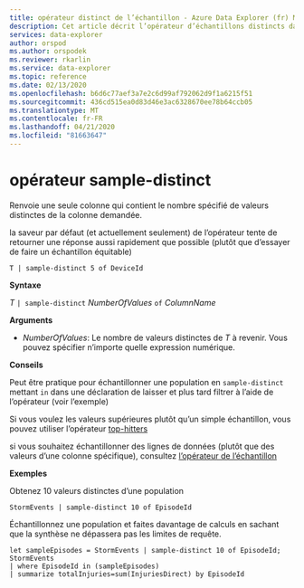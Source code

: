 ```yaml
---
title: opérateur distinct de l’échantillon - Azure Data Explorer (fr) Microsoft Docs
description: Cet article décrit l’opérateur d’échantillons distincts dans Azure Data Explorer.
services: data-explorer
author: orspod
ms.author: orspodek
ms.reviewer: rkarlin
ms.service: data-explorer
ms.topic: reference
ms.date: 02/13/2020
ms.openlocfilehash: b6d6c77aef3a7e2c6d99af792062d9f1a6215f51
ms.sourcegitcommit: 436cd515ea0d83d46e3ac6328670ee78b64ccb05
ms.translationtype: MT
ms.contentlocale: fr-FR
ms.lasthandoff: 04/21/2020
ms.locfileid: "81663647"
---
```

# <a name="sample-distinct-operator"></a>opérateur sample-distinct

Renvoie une seule colonne qui contient le nombre spécifié de valeurs distinctes de la colonne demandée. 

la saveur par défaut (et actuellement seulement) de l’opérateur tente de retourner une réponse aussi rapidement que possible (plutôt que d’essayer de faire un échantillon équitable)

```kusto
T | sample-distinct 5 of DeviceId
```

**Syntaxe**

*T* `| sample-distinct` *NumberOfValues* `of` *ColumnName*

**Arguments**
* *NumberOfValues*: Le nombre de valeurs distinctes de *T* à revenir. Vous pouvez spécifier n’importe quelle expression numérique.

**Conseils**

 Peut être pratique pour échantillonner une population en `sample-distinct` mettant `in` dans une déclaration de laisser et plus tard filtrer à l’aide de l’opérateur (voir l’exemple) 

 Si vous voulez les valeurs supérieures plutôt qu’un simple échantillon, vous pouvez utiliser l’opérateur [top-hitters](tophittersoperator.md) 

 si vous souhaitez échantillonner des lignes de données (plutôt que des valeurs d’une colonne spécifique), consultez [l’opérateur de l’échantillon](sampleoperator.md)

**Exemples**  

Obtenez 10 valeurs distinctes d’une population

```kusto
StormEvents | sample-distinct 10 of EpisodeId

```

Échantillonnez une population et faites davantage de calculs en sachant que la synthèse ne dépassera pas les limites de requête. 

```kusto
let sampleEpisodes = StormEvents | sample-distinct 10 of EpisodeId;
StormEvents 
| where EpisodeId in (sampleEpisodes) 
| summarize totalInjuries=sum(InjuriesDirect) by EpisodeId
```